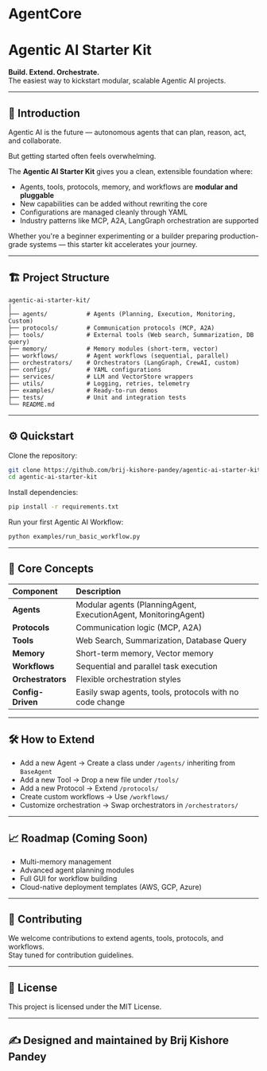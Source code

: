 # AgentCore


# Agentic AI Starter Kit
**Build. Extend. Orchestrate.**  
The easiest way to kickstart modular, scalable Agentic AI projects.

---

## 🚀 Introduction

Agentic AI is the future — autonomous agents that can plan, reason, act, and collaborate.

But getting started often feels overwhelming.

The **Agentic AI Starter Kit** gives you a clean, extensible foundation where:
- Agents, tools, protocols, memory, and workflows are **modular and pluggable**
- New capabilities can be added without rewriting the core
- Configurations are managed cleanly through YAML
- Industry patterns like MCP, A2A, LangGraph orchestration are supported

Whether you're a beginner experimenting or a builder preparing production-grade systems — this starter kit accelerates your journey.

---

## 🏗️ Project Structure

```
agentic-ai-starter-kit/
│
├── agents/           # Agents (Planning, Execution, Monitoring, Custom)
├── protocols/        # Communication protocols (MCP, A2A)
├── tools/            # External tools (Web search, Summarization, DB query)
├── memory/           # Memory modules (short-term, vector)
├── workflows/        # Agent workflows (sequential, parallel)
├── orchestrators/    # Orchestrators (LangGraph, CrewAI, custom)
├── configs/          # YAML configurations
├── services/         # LLM and VectorStore wrappers
├── utils/            # Logging, retries, telemetry
├── examples/         # Ready-to-run demos
├── tests/            # Unit and integration tests
└── README.md
```

---

## ⚙️ Quickstart

Clone the repository:

```bash
git clone https://github.com/brij-kishore-pandey/agentic-ai-starter-kit.git
cd agentic-ai-starter-kit
```

Install dependencies:

```bash
pip install -r requirements.txt
```

Run your first Agentic AI Workflow:

```bash
python examples/run_basic_workflow.py
```

---

## 🧩 Core Concepts

| Component | Description |
|:----------|:------------|
| **Agents** | Modular agents (PlanningAgent, ExecutionAgent, MonitoringAgent) |
| **Protocols** | Communication logic (MCP, A2A) |
| **Tools** | Web Search, Summarization, Database Query |
| **Memory** | Short-term memory, Vector memory |
| **Workflows** | Sequential and parallel task execution |
| **Orchestrators** | Flexible orchestration styles |
| **Config-Driven** | Easily swap agents, tools, protocols with no code change |

---

## 🛠️ How to Extend

- Add a new Agent → Create a class under `/agents/` inheriting from `BaseAgent`
- Add a new Tool → Drop a new file under `/tools/`
- Add a new Protocol → Extend `/protocols/`
- Create custom workflows → Use `/workflows/`
- Customize orchestration → Swap orchestrators in `/orchestrators/`

---

## 📈 Roadmap (Coming Soon)

- Multi-memory management
- Advanced agent planning modules
- Full GUI for workflow building
- Cloud-native deployment templates (AWS, GCP, Azure)

---

## 🤝 Contributing

We welcome contributions to extend agents, tools, protocols, and workflows.  
Stay tuned for contribution guidelines.

---

## 📄 License

This project is licensed under the MIT License.

---

## ✍️ Designed and maintained by Brij Kishore Pandey
